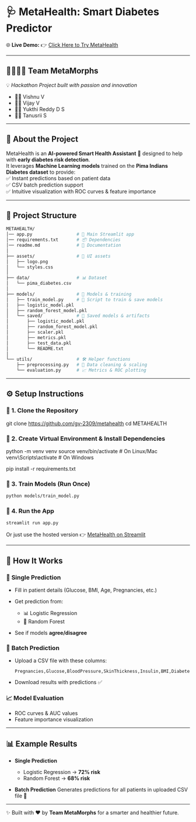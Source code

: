 

# 🩺 **MetaHealth: Smart Diabetes Predictor**  

🌐 **Live Demo:** 👉 [Click Here to Try MetaHealth](https://metahealth-99.streamlit.app/)  

---

## 👨‍👩‍👧‍👦 **Team MetaMorphs**
💡 *Hackathon Project built with passion and innovation*  
- 👨‍💻 Vishnu V  
- 👨‍💻 Vijay V  
- 👩‍💻 Yukthi Reddy D S  
- 👩‍💻 Tanusrii S  

---

## 📌 **About the Project**  
MetaHealth is an **AI-powered Smart Health Assistant** 🤖 designed to help with **early diabetes risk detection**.  
It leverages **Machine Learning models** trained on the **Pima Indians Diabetes dataset** to provide:  
✅ Instant predictions based on patient data  
✅ CSV batch prediction support  
✅ Intuitive visualization with ROC curves & feature importance  

---

## 📂 **Project Structure**

```bash
METAHEALTH/
│── app.py                 # 🚀 Main Streamlit app
│── requirements.txt       # 📦 Dependencies
│── readme.md              # 📘 Documentation
│
├── assets/                # 🎨 UI assets
│   ├── logo.png
│   └── styles.css
│
├── data/                  # 📊 Dataset
│   └── pima_diabetes.csv
│
├── models/                # 🧠 Models & training
│   ├── train_model.py     # 🔧 Script to train & save models
│   ├── logistic_model.pkl
│   ├── random_forest_model.pkl
│   └── saved/             # 💾 Saved models & artifacts
│       ├── logistic_model.pkl
│       ├── random_forest_model.pkl
│       ├── scaler.pkl
│       ├── metrics.pkl
│       ├── test_data.pkl
│       └── README.txt
│
└── utils/                 # 🛠️ Helper functions
    ├── preprocessing.py   # 🧹 Data cleaning & scaling
    └── evaluation.py      # 📈 Metrics & ROC plotting
````

---

## ⚙️ **Setup Instructions**

### 🔹 1. Clone the Repository


git clone https://github.com/gv-2309/metahealth
cd METAHEALTH


### 🔹 2. Create Virtual Environment & Install Dependencies


python -m venv venv
source venv/bin/activate   # On Linux/Mac
venv\Scripts\activate      # On Windows

pip install -r requirements.txt


### 🔹 3. Train Models (Run Once)

```bash
python models/train_model.py
```

### 🔹 4. Run the App

```bash
streamlit run app.py
```

Or just use the hosted version 👉 [MetaHealth on Streamlit](https://metahealth-99.streamlit.app/)

---

## 🎯 **How It Works**

### 🧍 **Single Prediction**

* Fill in patient details (Glucose, BMI, Age, Pregnancies, etc.)
* Get prediction from:

  * 📊 Logistic Regression
  * 🌲 Random Forest
* See if models **agree/disagree**

### 📑 **Batch Prediction**

* Upload a CSV file with these columns:

  ```
  Pregnancies,Glucose,BloodPressure,SkinThickness,Insulin,BMI,DiabetesPedigreeFunction,Age
  ```
* Download results with predictions ✅

### 📈 **Model Evaluation**

* ROC curves & AUC values
* Feature importance visualization

---

## 📊 **Example Results**

* **Single Prediction**

  * Logistic Regression → **72% risk**
  * Random Forest → **68% risk**

* **Batch Prediction**
  Generates predictions for all patients in uploaded CSV file 📂


---

✨ Built with ❤️ by **Team MetaMorphs** for a smarter and healthier future.

